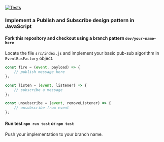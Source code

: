 [![Tests](https://github.com/Remoto-Dojo/pub-sub-pattern-js-demo/actions/workflows/ci.yml/badge.svg)](https://github.com/Remoto-Dojo/pub-sub-pattern-js-demo/actions/workflows/ci.yml)

### Implement a Publish and Subscribe design pattern in JavaScript

#### Fork this repository and checkout using a branch pattern `dev/your-name-here`

Locate the file `src/index.js` and implement your basic pub-sub algorithm in `EventBusFactory` object.
```JavaScript
const fire = (event, payload) => {
    // publish message here
};

const listen = (event, listener) => {
    // subscribe a message
};

const unsubscribe = (event, removeListener) => {
    // unsubscribe from event
};
```

#### Run test `npm run test` or `npm test`

Push your implementation to your branch name.
